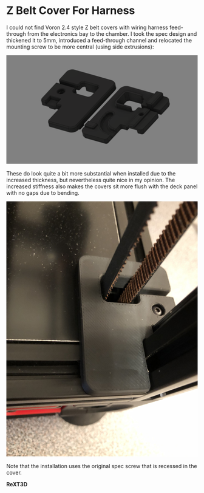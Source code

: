 # Z Belt Cover For Harness
I could not find Voron 2.4 style Z belt covers with wiring harness feed-through from the electronics bay to the chamber.  I took the spec design and thickened it to 5mm, introduced a feed-through channel and relocated the mounting screw to be more central (using side extrusions):

![CAD](./images/Z_belt_cover_for_harness_v8.png)

These do look quite a bit more substantial when installed due to the increased thickness, but nevertheless quite nice in my opinion.  The increased stiffness also makes the covers sit more flush with the deck panel with no gaps due to bending.

![installation](./images/Z_belt_cover_for_harness_installation.jpg)

Note that the installation uses the original spec screw that is recessed in the cover.

**ReXT3D**
